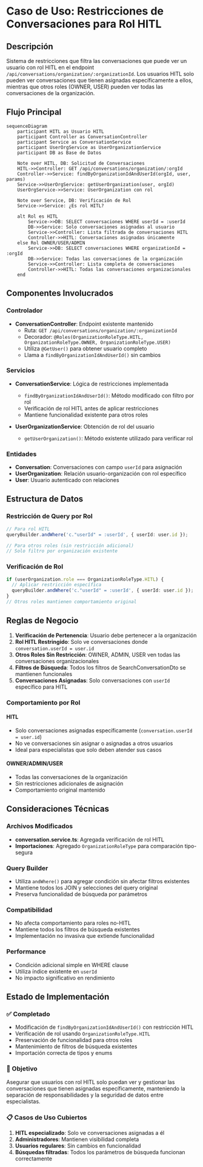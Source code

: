 # Caso de Uso: Restricciones de Conversaciones para Rol HITL

## Descripción
Sistema de restricciones que filtra las conversaciones que puede ver un usuario con rol HITL en el endpoint `/api/conversations/organization/:organizationId`. Los usuarios HITL solo pueden ver conversaciones que tienen asignadas específicamente a ellos, mientras que otros roles (OWNER, USER) pueden ver todas las conversaciones de la organización.

## Flujo Principal

```mermaid
sequenceDiagram
    participant HITL as Usuario HITL
    participant Controller as ConversationController
    participant Service as ConversationService
    participant UserOrgService as UserOrganizationService
    participant DB as Base de Datos

    Note over HITL, DB: Solicitud de Conversaciones
    HITL->>Controller: GET /api/conversations/organization/:orgId
    Controller->>Service: findByOrganizationIdAndUserId(orgId, user, params)
    Service->>UserOrgService: getUserOrganization(user, orgId)
    UserOrgService->>Service: UserOrganization con rol
    
    Note over Service, DB: Verificación de Rol
    Service->>Service: ¿Es rol HITL?
    
    alt Rol es HITL
        Service->>DB: SELECT conversaciones WHERE userId = :userId
        DB->>Service: Solo conversaciones asignadas al usuario
        Service->>Controller: Lista filtrada de conversaciones HITL
        Controller->>HITL: Conversaciones asignadas únicamente
    else Rol OWNER/USER/ADMIN
        Service->>DB: SELECT conversaciones WHERE organizationId = :orgId
        DB->>Service: Todas las conversaciones de la organización
        Service->>Controller: Lista completa de conversaciones
        Controller->>HITL: Todas las conversaciones organizacionales
    end
```

## Componentes Involucrados

### Controlador
- **ConversationController**: Endpoint existente mantenido
  - Ruta: `GET /api/conversations/organization/:organizationId`
  - Decorador: `@Roles(OrganizationRoleType.HITL, OrganizationRoleType.OWNER, OrganizationRoleType.USER)`
  - Utiliza `@GetUser()` para obtener usuario completo
  - Llama a `findByOrganizationIdAndUserId()` sin cambios

### Servicios
- **ConversationService**: Lógica de restricciones implementada
  - `findByOrganizationIdAndUserId()`: Método modificado con filtro por rol
  - Verificación de rol HITL antes de aplicar restricciones
  - Mantiene funcionalidad existente para otros roles

- **UserOrganizationService**: Obtención de rol del usuario
  - `getUserOrganization()`: Método existente utilizado para verificar rol

### Entidades
- **Conversation**: Conversaciones con campo `userId` para asignación
- **UserOrganization**: Relación usuario-organización con rol específico
- **User**: Usuario autenticado con relaciones

## Estructura de Datos

### Restricción de Query por Rol
```typescript
// Para rol HITL
queryBuilder.andWhere('c."userId" = :userId', { userId: user.id });

// Para otros roles (sin restricción adicional)
// Solo filtro por organización existente
```

### Verificación de Rol
```typescript
if (userOrganization.role === OrganizationRoleType.HITL) {
  // Aplicar restricción específica
  queryBuilder.andWhere('c."userId" = :userId', { userId: user.id });
}
// Otros roles mantienen comportamiento original
```

## Reglas de Negocio

1. **Verificación de Pertenencia**: Usuario debe pertenecer a la organización
2. **Rol HITL Restringido**: Solo ve conversaciones donde `conversation.userId = user.id`
3. **Otros Roles Sin Restricción**: OWNER, ADMIN, USER ven todas las conversaciones organizacionales
4. **Filtros de Búsqueda**: Todos los filtros de SearchConversationDto se mantienen funcionales
5. **Conversaciones Asignadas**: Solo conversaciones con `userId` específico para HITL

### Comportamiento por Rol

#### HITL
- Solo conversaciones asignadas específicamente (`conversation.userId = user.id`)
- No ve conversaciones sin asignar o asignadas a otros usuarios
- Ideal para especialistas que solo deben atender sus casos

#### OWNER/ADMIN/USER
- Todas las conversaciones de la organización
- Sin restricciones adicionales de asignación
- Comportamiento original mantenido

## Consideraciones Técnicas

### Archivos Modificados
- **conversation.service.ts**: Agregada verificación de rol HITL
- **Importaciones**: Agregado `OrganizationRoleType` para comparación tipo-segura

### Query Builder
- Utiliza `andWhere()` para agregar condición sin afectar filtros existentes
- Mantiene todos los JOIN y selecciones del query original
- Preserva funcionalidad de búsqueda por parámetros

### Compatibilidad
- No afecta comportamiento para roles no-HITL
- Mantiene todos los filtros de búsqueda existentes
- Implementación no invasiva que extiende funcionalidad

### Performance
- Condición adicional simple en WHERE clause
- Utiliza índice existente en `userId`
- No impacto significativo en rendimiento

## Estado de Implementación

### ✅ Completado
- Modificación de `findByOrganizationIdAndUserId()` con restricción HITL
- Verificación de rol usando `OrganizationRoleType.HITL`
- Preservación de funcionalidad para otros roles
- Mantenimiento de filtros de búsqueda existentes
- Importación correcta de tipos y enums

### 🎯 Objetivo
Asegurar que usuarios con rol HITL solo puedan ver y gestionar las conversaciones que tienen asignadas específicamente, manteniendo la separación de responsabilidades y la seguridad de datos entre especialistas.

### 📋 Casos de Uso Cubiertos
1. **HITL especializado**: Solo ve conversaciones asignadas a él
2. **Administradores**: Mantienen visibilidad completa
3. **Usuarios regulares**: Sin cambios en funcionalidad
4. **Búsquedas filtradas**: Todos los parámetros de búsqueda funcionan correctamente
